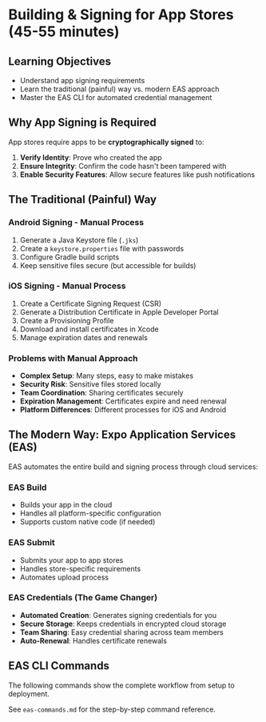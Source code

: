 # Building & Signing for App Stores (45-55 minutes)

## Learning Objectives
- Understand app signing requirements
- Learn the traditional (painful) way vs. modern EAS approach
- Master the EAS CLI for automated credential management

## Why App Signing is Required

App stores require apps to be **cryptographically signed** to:
1. **Verify Identity**: Prove who created the app
2. **Ensure Integrity**: Confirm the code hasn't been tampered with
3. **Enable Security Features**: Allow secure features like push notifications

## The Traditional (Painful) Way

### Android Signing - Manual Process
1. Generate a Java Keystore file (`.jks`)
2. Create a `keystore.properties` file with passwords
3. Configure Gradle build scripts
4. Keep sensitive files secure (but accessible for builds)

### iOS Signing - Manual Process
1. Create a Certificate Signing Request (CSR)
2. Generate a Distribution Certificate in Apple Developer Portal
3. Create a Provisioning Profile
4. Download and install certificates in Xcode
5. Manage expiration dates and renewals

### Problems with Manual Approach
- **Complex Setup**: Many steps, easy to make mistakes
- **Security Risk**: Sensitive files stored locally
- **Team Coordination**: Sharing certificates securely
- **Expiration Management**: Certificates expire and need renewal
- **Platform Differences**: Different processes for iOS and Android

## The Modern Way: Expo Application Services (EAS)

EAS automates the entire build and signing process through cloud services:

### EAS Build
- Builds your app in the cloud
- Handles all platform-specific configuration
- Supports custom native code (if needed)

### EAS Submit
- Submits your app to app stores
- Handles store-specific requirements
- Automates upload process

### EAS Credentials (The Game Changer)
- **Automated Creation**: Generates signing credentials for you
- **Secure Storage**: Keeps credentials in encrypted cloud storage
- **Team Sharing**: Easy credential sharing across team members
- **Auto-Renewal**: Handles certificate renewals

## EAS CLI Commands

The following commands show the complete workflow from setup to deployment.

See `eas-commands.md` for the step-by-step command reference.
